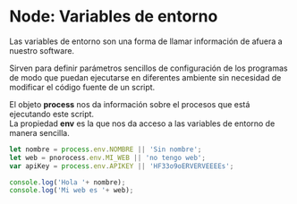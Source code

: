 # Node: Variables de entorno

Las variables de entorno son una forma de llamar información de afuera a nuestro software.

Sirven para definir parámetros sencillos de configuración de los programas de modo que puedan ejecutarse en diferentes ambiente sin necesidad de modificar el código fuente de un script.

El objeto **process** nos da información sobre el procesos que está ejecutando este script.\
La propiedad **env** es la que nos da acceso a las variables de entorno de manera sencilla.

```javascript
let nombre = process.env.NOMBRE || 'Sin nombre'; 
let web = pnorocess.env.MI_WEB || 'no tengo web';
var apiKey = process.env.APIKEY || 'HF33o9oERVERVEEEEs';

console.log('Hola '+ nombre);
console.log('Mi web es '+ web);
```
